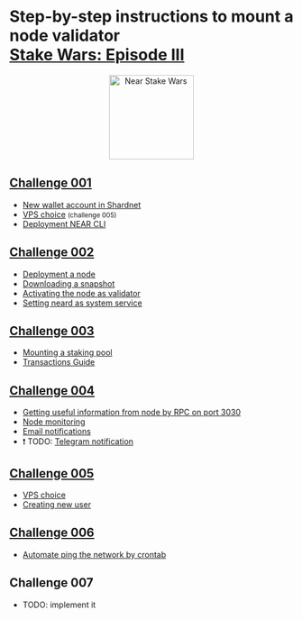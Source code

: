 # Step-by-step instructions to mount a node validator <br/> [**Stake Wars: Episode III**](https://github.com/near/stakewars-iii)

<div align="center">
	<a href='https://github.com/near/stakewars-iii'>
		<img src="https://near.org/wp-content/uploads/2022/06/stakewars3_logo_drk2-1.svg" alt="Near Stake Wars" width="150">
	</a>
</div>

## [Challenge 001](./content/challenge_001.md)

- [New wallet account in Shardnet](./content/challenge_001.md#shardnet-wallet)
- [VPS choice](./content/challenge_001.md#vps-choice) <small>(challenge 005)</small>
- [Deployment NEAR CLI](./content/challenge_001.md#Deployment-NEAR-CLI)

## [Challenge 002](./content/challenge_002.md)

- [Deployment a node](./content/challenge_002.md#deployment-a-node)
- [Downloading a snapshot](./content/challenge_002.md#downloading-a-snapshot)
- [Activating the node as validator](./content/challenge_002.md#activating-the-node-as-validator)
- [Setting neard as system service](./content/challenge_002.md#setting-neard-as-system-service)

## [Challenge 003](./content/challenge_003.md)

- [Mounting a staking pool](./content/challenge_003.md#mounting-a-staking-pool)
- [Transactions Guide](./content/challenge_003.md#transactions-guide)

## [Challenge 004](./content/challenge_004.md)

- [Getting useful information from node by RPC on port 3030](./content/challenge_004.md#getting-useful-information-from-node-by-rpc-on-port-3030)
- [Node monitoring](./content/challenge_004.md#node-monitoring)
- [Email notifications](./content/challenge_004.md#email-notification)
- ❗ TODO: [Telegram notification](./content/challenge_004.md#telegram-notification)

## [Challenge 005](./content/challenge_005.md)

- [VPS choice](./content/challenge_005.md#vps-choice)
- [Creating new user](./content/challenge_005.md#creating-new-user)

## [Challenge 006](./content/challenge_006.md)

- [Automate ping the network by crontab](./content/challenge_006.md#automate-ping-the-network-by-crontab)

## Challenge 007

- TODO: implement it
